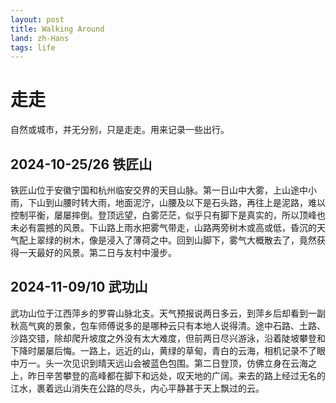 ```yaml
---
layout: post
title: Walking Around
land: zh-Hans
tags: life
---
```


# 走走

自然或城市，并无分别，只是走走。用来记录一些出行。

## 2024-10-25/26 铁匠山

铁匠山位于安徽宁国和杭州临安交界的天目山脉。第一日山中大雾，上山途中小雨，下山到山腰时转大雨，地面泥泞，山腰及以下是石头路，再往上是泥路，难以控制平衡，屡屡摔倒。登顶远望，白雾茫茫，似乎只有脚下是真实的，所以顶峰也未必有震撼的风景。下山路上雨水把雾气带走，山路两旁树木或高或低，昏沉的天气配上翠绿的树木，像是浸入了薄荷之中。回到山脚下，雾气大概散去了，竟然获得一天最好的风景。第二日与友村中漫步。

## 2024-11-09/10 武功山

武功山位于江西萍乡的罗霄山脉北支。天气预报说两日多云，到萍乡后却看到一副秋高气爽的景象，包车师傅说多的是哪种云只有本地人说得清。途中石路、土路、沙路交错，除却爬升坡度之外没有太大难度，但前两日尽兴游泳，沿着陡坡攀登和下降时屡屡后悔。一路上，远近的山，黄绿的草甸，青白的云海，相机记录不了眼中万一。头一次见识到晴天远山会被蓝色包围。第二日登顶，仿佛立身在云海之上，昨日辛苦攀登的高峰都在脚下和远处，叹天地的广阔。来去的路上经过无名的江水，裹着远山消失在公路的尽头，内心平静甚于天上飘过的云。